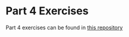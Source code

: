 # Part 4 Exercises

Part 4 exercises can be found in [this repository](https://github.com/nullkaaryle/full-stack-open-2022-part-4)